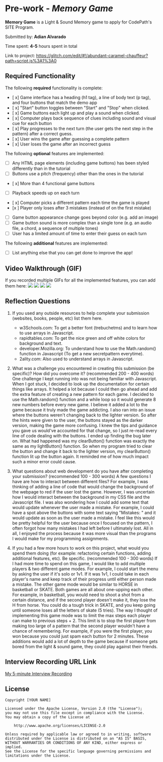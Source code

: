 # Pre-work - *Memory Game*

**Memory Game** is a Light & Sound Memory game to apply for CodePath's SITE Program. 

Submitted by: **Adian Alvarado**

Time spent: **4-5** hours spent in total

Link to project: https://glitch.com/edit/#!/abundant-caramel-chauffeur?path=script.js%3A1%3A0

## Required Functionality

The following **required** functionality is complete:

* [ x] Game interface has a heading (h1 tag), a line of body text (p tag), and four buttons that match the demo app
* [ x] "Start" button toggles between "Start" and "Stop" when clicked. 
* [ x] Game buttons each light up and play a sound when clicked. 
* [ x] Computer plays back sequence of clues including sound and visual cue for each button
* [ x] Play progresses to the next turn (the user gets the next step in the pattern) after a correct guess. 
* [ x] User wins the game after guessing a complete pattern
* [ x] User loses the game after an incorrect guess

The following **optional** features are implemented:

* [ ] Any HTML page elements (including game buttons) has been styled differently than in the tutorial
* [ ] Buttons use a pitch (frequency) other than the ones in the tutorial
* [ x] More than 4 functional game buttons
* [ ] Playback speeds up on each turn
* [ x] Computer picks a different pattern each time the game is played
* [x ] Player only loses after 3 mistakes (instead of on the first mistake)
* [ ] Game button appearance change goes beyond color (e.g. add an image)
* [ ] Game button sound is more complex than a single tone (e.g. an audio file, a chord, a sequence of multiple tones)
* [ ] User has a limited amount of time to enter their guess on each turn

The following **additional** features are implemented:

- [ ] List anything else that you can get done to improve the app!

## Video Walkthrough (GIF)

If you recorded multiple GIFs for all the implemented features, you can add them here:
![](https://i.imgur.com/izuQuVB.gif)
![](gif2-link-here)
![](gif3-link-here)
![](gif4-link-here)

## Reflection Questions
1. If you used any outside resources to help complete your submission (websites, books, people, etc) list them here. 
    - w3Schools.com: To get a better font (trebuchetms) and to learn how to use arrays in Javascript.
    - rapidtables.com: To get the nice green and off white colors for background and text.
    - developer.Mozilla.org: To understand how to use the Math.random() function in Javascript (To get a new secretpattern everytime).
    - 2ality.com: Also used to understand arrays in Javascript.


2. What was a challenge you encountered in creating this submission (be specific)? How did you overcome it? (recommended 200 - 400 words) 
One challenge I kept running into was not being familiar with Javascript. When I got stuck, I decided to look up the documentation for certain things like arrays. It helped a lot because I could then go ahead and add the extra feature of creating a new pattern for each game. I decided to use the Math.random() function and a while loop so it would generate 8 new numbers before every new game. I believe it added a lot to the game because it truly made the game addicting. I also ran into an issue where the buttons weren't changing back to the lighter version. So after the hints were given to the user, the buttons stayed as the darker version, making the game more confusing. I knew the tips and guidance you gave us would've accounted for that change, so I just re-read every line of code dealing with the buttons. I ended up finding the bug later on. What had happened was my clearButton() function was exactly the same as my lightButton() function. So when my program tried to clear the button and change it back to the lighter version, my clearButton() function lit up the button again. It reminded me of how much impact such a minor error could cause.

3. What questions about web development do you have after completing your submission? (recommended 100 - 300 words) 
A few questions I have are how to interact between different files? For example, I was thinking of adding a line of code that would change the background of the webpage to red if the user lost the game. However, I was uncertain how I would interact between the background in my CSS file and the Javascript file. I was also wondering how I could add some text that would update whenever the user made a mistake. For example, I could have a spot above the buttons with some text saying "Mistakes: " and it would update as soon as the user made a mistake. I feel like this would be pretty helpful for the user because once I focused on the pattern, I often forgot how many mistakes I had left before I ultimately lost. All in all, I enjoyed the process because it was more visual than the programs I would make for my programming assignments.

4. If you had a few more hours to work on this project, what would you spend them doing (for example: refactoring certain functions, adding additional features, etc). Be specific. (recommended 100 - 300 words) 
If I had more time to spend on this game, I would like to add multiple players & two different game modes. For example, I could start the menu by asking the user if it's solo or 1v1. If it was 1v1, I could take in each player's name and keep track of their progress until either person made a mistake. The other game mode would be similar to HORSE in basketball or SKATE. Both games are all about one-upping each other. For example, in basketball, you would need to shoot a shot from a certain distance, and if the second player doesn't make it, they lose the H from horse. You could do a tough trick in SKATE, and you keep going until someone loses all the letters of skate (5 tries). The way I thought of implementing this game mode was to limit the max steps each player can make to previous steps + 2. This limit is to stop the first player from making too large of a pattern that the second player wouldn't have a chance of remembering. For example, if you were the first player, you won because you could just spam each button for 2 minutes. These additions would add a lot of depth to the game because if someone gets bored from the light & sound game, they could play against their friends.



## Interview Recording URL Link

[My 5-minute Interview Recording](your-link-here)


## License

    Copyright [YOUR NAME]

    Licensed under the Apache License, Version 2.0 (the "License");
    you may not use this file except in compliance with the License.
    You may obtain a copy of the License at

        http://www.apache.org/licenses/LICENSE-2.0

    Unless required by applicable law or agreed to in writing, software
    distributed under the License is distributed on an "AS IS" BASIS,
    WITHOUT WARRANTIES OR CONDITIONS OF ANY KIND, either express or implied.
    See the License for the specific language governing permissions and
    limitations under the License.
